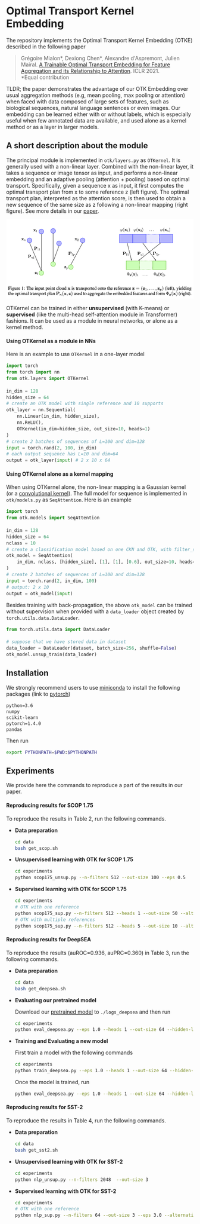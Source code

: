 # Optimal Transport Kernel Embedding

The repository implements the Optimal Transport Kernel Embedding (OTKE) described in the following paper

>Grégoire Mialon*, Dexiong Chen*, Alexandre d'Aspremont, Julien Mairal.
[A Trainable Optimal Transport Embedding for Feature Aggregation and its Relationship to Attention][1]. ICLR 2021.
<br/>*Equal contribution

TLDR; the paper demonstrates the advantage of our OTK Embedding over usual aggregation methods (e.g, mean pooling, max pooling or attention) when faced with data composed of large sets of features, such as biological sequences, natural language sentences or even images. Our embedding can be learned either with or without labels, which is especially useful when few annotated data are available, and used alone as a kernel method or as a layer in larger models.

## A short description about the module

The principal module is implemented in `otk/layers.py` as `OTKernel`. It is generally used with a non-linear layer. Combined with the non-linear layer, it takes a sequence or image tensor as input, and performs a non-linear embedding and an adaptive pooling (attention + pooling) based on optimal transport. Specifically, given a sequence x as input, it first computes the optimal transport plan from x to some reference z (left figure). The optimal transport plan, interpreted as the attention score, is then used to obtain a new sequence of the same size as z following a non-linear mapping (right figure). See more details in our [paper][1].

![otk](figs/otk.png)

OTKernel can be trained in either **unsupervised** (with K-means) or **supervised** (like the multi-head self-attention module in Transformer) fashions. It can be used as a module in neural networks, or alone as a kernel method.

#### Using OTKernel as a module in NNs

Here is an example to use `OTKernel` in a one-layer model
```python
import torch
from torch import nn
from otk.layers import OTKernel

in_dim = 128
hidden_size = 64
# create an OTK model with single reference and 10 supports
otk_layer = nn.Sequential(
    nn.Linear(in_dim, hidden_size),
    nn.ReLU(),
    OTKernel(in_dim=hidden_size, out_size=10, heads=1)
)
# create 2 batches of sequences of L=100 and dim=128
input = torch.rand(2, 100, in_dim)
# each output sequence has L=10 and dim=64
output = otk_layer(input) # 2 x 10 x 64
```

#### Using OTKernel alone as a kernel mapping

When using OTKernel alone, the non-linear mapping is a Gaussian kernel (or a [convolutional kernel][5]). The full model for sequence is implemented in `otk/models.py` as `SeqAttention`. Here is an example
```python
import torch
from otk.models import SeqAttention

in_dim = 128
hidden_size = 64
nclass = 10
# create a classification model based on one CKN and OTK, with filter_size=1 and sigma=0.6 for CKN and with 4 references and 10 supports for OTK
otk_model = SeqAttention(
    in_dim, nclass, [hidden_size], [1], [1], [0.6], out_size=10, heads=4
)
# create 2 batches of sequences of L=100 and dim=128
input = torch.rand(2, in_dim, 100)
# output: 2 x 10
output = otk_model(input)
```
Besides training with back-propagation, the above `otk_model` can be trained without supervision when provided with a `data_loader` object created by `torch.utils.data.DataLoader`.
```python
from torch.utils.data import DataLoader

# suppose that we have stored data in dataset
data_loader = DataLoader(dataset, batch_size=256, shuffle=False)
otk_model.unsup_train(data_loader)
```

## Installation

We strongly recommend users to use [miniconda][2] to install the following packages (link to [pytorch][3])
```
python=3.6
numpy
scikit-learn
pytorch=1.4.0
pandas
```
Then run
```bash
export PYTHONPATH=$PWD:$PYTHONPATH
```

## Experiments

We provide here the commands to reproduce a part of the results in our paper.

#### Reproducing results for SCOP 1.75

To reproduce the results in Table 2, run the following commands.

* **Data preparation**
    ```bash
    cd data
    bash get_scop.sh
    ```

* **Unsupervised learning with OTK for SCOP 1.75**
    ```bash
    cd experiments
    python scop175_unsup.py --n-filters 512 --out-size 100 --eps 0.5
    ```

* **Supervised learning with OTK for SCOP 1.75**
    ```bash
    cd experiments
    # OTK with one reference
    python scop175_sup.py --n-filters 512 --heads 1 --out-size 50 --alternating
    # OTK with multiple references
    python scop175_sup.py --n-filters 512 --heads 5 --out-size 10 --alternating
    ```

#### Reproducing results for DeepSEA

To reproduce the results (auROC=0.936, auPRC=0.360) in Table 3, run the following commands.

* **Data preparation**
    ```bash
    cd data
    bash get_deepsea.sh
    ```

* **Evaluating our pretrained model**

    Download our [pretrained model][4] to `./logs_deepsea` and then run
    ```bash
    cd experiments
    python eval_deepsea.py --eps 1.0 --heads 1 --out-size 64 --hidden-layer --position-encoding gaussian --weight-decay 1e-06 --position-sigma 0.1 --outdir ../logs_deepsea --max-iter 30 --filter-size 16 --hidden-size 1536
    ```

* **Training and Evaluating a new model**

    First train a model with the following commands
    ```bash
    cd experiments
    python train_deepsea.py --eps 1.0 --heads 1 --out-size 64 --hidden-layer --position-encoding gaussian --weight-decay 1e-06 --position-sigma 0.1 --outdir ../logs_deepsea --max-iter 30 --filter-size 16 --hidden-size 1536
    ```
    Once the model is trained, run
    ```bash
    python eval_deepsea.py --eps 1.0 --heads 1 --out-size 64 --hidden-layer --position-encoding gaussian --weight-decay 1e-06 --position-sigma 0.1 --outdir ../logs_deepsea --max-iter 30 --filter-size 16 --hidden-size 1536
    ```

#### Reproducing results for SST-2

To reproduce the results in Table 4, run the following commands.

* **Data preparation**
    ```bash
    cd data
    bash get_sst2.sh
    ```

* **Unsupervised learning with OTK for SST-2**
    ```bash
    cd experiments
    python nlp_unsup.py --n-filters 2048  --out-size 3
    ```

* **Supervised learning with OTK for SST-2**
    ```bash
    cd experiments
    # OTK with one reference
    python nlp_sup.py --n-filters 64 --out-size 3 --eps 3.0 --alternating
    ```


[1]: https://arxiv.org/abs/2006.12065
[2]: https://docs.conda.io/en/latest/miniconda.html
[3]: https://pytorch.org
[4]: http://pascal.inrialpes.fr/data2/dchen/pretrained/otk_checkpoint.zip
[5]: https://doi.org/10.1101/217257
